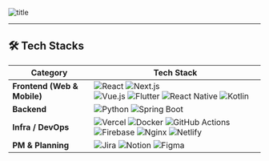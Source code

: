 ![title](https://i.gifer.com/xK.gif)   

--- 

## 🛠️ Tech Stacks

| Category         | Tech Stack                                                                                          |
|------------------|------------------------------------------------------------------------------------------------------|
| **Frontend (Web & Mobile)** | ![React](https://img.shields.io/badge/React-20232A?style=for-the-badge&logo=react&logoColor=61DAFB) ![Next.js](https://img.shields.io/badge/Next.js-000000?style=for-the-badge&logo=nextdotjs&logoColor=white) <br> ![Vue.js](https://img.shields.io/badge/Vue.js-4FC08D?style=for-the-badge&logo=vue.js&logoColor=white) ![Flutter](https://img.shields.io/badge/Flutter-02569B?style=for-the-badge&logo=flutter&logoColor=white) ![React Native](https://img.shields.io/badge/React_Native-20232A?style=for-the-badge&logo=react&logoColor=61DAFB) ![Kotlin](https://img.shields.io/badge/Kotlin-7F52FF?style=for-the-badge&logo=kotlin&logoColor=white) |
| **Backend**       | ![Python](https://img.shields.io/badge/Python-3776AB?style=for-the-badge&logo=python&logoColor=white) ![Spring Boot](https://img.shields.io/badge/Spring%20Boot-6DB33F?style=for-the-badge&logo=spring-boot&logoColor=white) |
| **Infra / DevOps**| ![Vercel](https://img.shields.io/badge/Vercel-000000?style=for-the-badge&logo=vercel&logoColor=white) ![Docker](https://img.shields.io/badge/Docker-2496ED?style=for-the-badge&logo=docker&logoColor=white) ![GitHub Actions](https://img.shields.io/badge/GitHub%20Actions-2088FF?style=for-the-badge&logo=github-actions&logoColor=white) ![Firebase](https://img.shields.io/badge/Firebase-FFCA28?style=for-the-badge&logo=firebase&logoColor=white) ![Nginx](https://img.shields.io/badge/Nginx-009639?style=for-the-badge&logo=nginx&logoColor=white) ![Netlify](https://img.shields.io/badge/Netlify-00C7B7?style=for-the-badge&logo=netlify&logoColor=white) |
| **PM & Planning** | ![Jira](https://img.shields.io/badge/Jira-0052CC?style=for-the-badge&logo=jira&logoColor=white) ![Notion](https://img.shields.io/badge/Notion-000000?style=for-the-badge&logo=notion&logoColor=white) ![Figma](https://img.shields.io/badge/Figma-F24E1E?style=for-the-badge&logo=figma&logoColor=white) |



